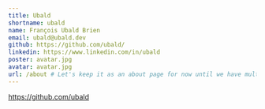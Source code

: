 ```yaml
---
title: Ubald
shortname: ubald
name: François Ubald Brien
email: ubald@ubald.dev
github: https://github.com/ubald/
linkedin: https://www.linkedin.com/in/ubald
poster: avatar.jpg
avatar: avatar.jpg
url: /about # Let's keep it as an about page for now until we have multiple authors (lol)
---
```


https://github.com/ubald